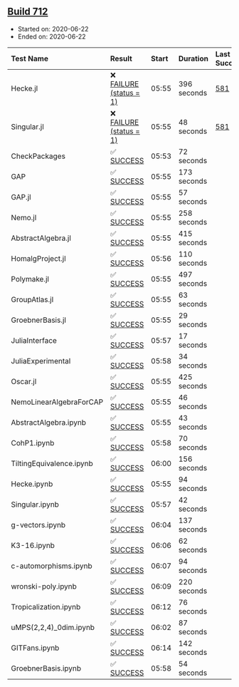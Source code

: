 ## [Build 712](https://oscarci.mathematik.uni-kl.de/job/oscar-julia-1.4/712/)

* Started on: 2020-06-22
* Ended on: 2020-06-22

| Test Name    | Result | Start | Duration | Last Success | First Failure |
|:-------------|:-------|:------|:---------|:-------------|:--------------|
| Hecke.jl | ❌ [FAILURE (status = 1)](https://oscarci.mathematik.uni-kl.de/job/oscar-julia-1.4/712/artifact/logs/build-712/Hecke.jl.log) | 05:55 | 396 seconds | [581](https://oscarci.mathematik.uni-kl.de/job/oscar-julia-1.4/581/) | [582](https://oscarci.mathematik.uni-kl.de/job/oscar-julia-1.4/582/) |
| Singular.jl | ❌ [FAILURE (status = 1)](https://oscarci.mathematik.uni-kl.de/job/oscar-julia-1.4/712/artifact/logs/build-712/Singular.jl.log) | 05:55 | 48 seconds | [581](https://oscarci.mathematik.uni-kl.de/job/oscar-julia-1.4/581/) | [582](https://oscarci.mathematik.uni-kl.de/job/oscar-julia-1.4/582/) |
| CheckPackages | ✅ [SUCCESS](https://oscarci.mathematik.uni-kl.de/job/oscar-julia-1.4/712/artifact/logs/build-712/CheckPackages.log) | 05:53 | 72 seconds |  |  |
| GAP | ✅ [SUCCESS](https://oscarci.mathematik.uni-kl.de/job/oscar-julia-1.4/712/artifact/logs/build-712/GAP.log) | 05:55 | 173 seconds |  |  |
| GAP.jl | ✅ [SUCCESS](https://oscarci.mathematik.uni-kl.de/job/oscar-julia-1.4/712/artifact/logs/build-712/GAP.jl.log) | 05:55 | 57 seconds |  |  |
| Nemo.jl | ✅ [SUCCESS](https://oscarci.mathematik.uni-kl.de/job/oscar-julia-1.4/712/artifact/logs/build-712/Nemo.jl.log) | 05:55 | 258 seconds |  |  |
| AbstractAlgebra.jl | ✅ [SUCCESS](https://oscarci.mathematik.uni-kl.de/job/oscar-julia-1.4/712/artifact/logs/build-712/AbstractAlgebra.jl.log) | 05:55 | 415 seconds |  |  |
| HomalgProject.jl | ✅ [SUCCESS](https://oscarci.mathematik.uni-kl.de/job/oscar-julia-1.4/712/artifact/logs/build-712/HomalgProject.jl.log) | 05:56 | 110 seconds |  |  |
| Polymake.jl | ✅ [SUCCESS](https://oscarci.mathematik.uni-kl.de/job/oscar-julia-1.4/712/artifact/logs/build-712/Polymake.jl.log) | 05:55 | 497 seconds |  |  |
| GroupAtlas.jl | ✅ [SUCCESS](https://oscarci.mathematik.uni-kl.de/job/oscar-julia-1.4/712/artifact/logs/build-712/GroupAtlas.jl.log) | 05:55 | 63 seconds |  |  |
| GroebnerBasis.jl | ✅ [SUCCESS](https://oscarci.mathematik.uni-kl.de/job/oscar-julia-1.4/712/artifact/logs/build-712/GroebnerBasis.jl.log) | 05:55 | 29 seconds |  |  |
| JuliaInterface | ✅ [SUCCESS](https://oscarci.mathematik.uni-kl.de/job/oscar-julia-1.4/712/artifact/logs/build-712/JuliaInterface.log) | 05:57 | 17 seconds |  |  |
| JuliaExperimental | ✅ [SUCCESS](https://oscarci.mathematik.uni-kl.de/job/oscar-julia-1.4/712/artifact/logs/build-712/JuliaExperimental.log) | 05:58 | 34 seconds |  |  |
| Oscar.jl | ✅ [SUCCESS](https://oscarci.mathematik.uni-kl.de/job/oscar-julia-1.4/712/artifact/logs/build-712/Oscar.jl.log) | 05:55 | 425 seconds |  |  |
| NemoLinearAlgebraForCAP | ✅ [SUCCESS](https://oscarci.mathematik.uni-kl.de/job/oscar-julia-1.4/712/artifact/logs/build-712/NemoLinearAlgebraForCAP.log) | 05:55 | 46 seconds |  |  |
| AbstractAlgebra.ipynb | ✅ [SUCCESS](https://oscarci.mathematik.uni-kl.de/job/oscar-julia-1.4/712/artifact/logs/build-712/AbstractAlgebra.ipynb.log) | 05:55 | 43 seconds |  |  |
| CohP1.ipynb | ✅ [SUCCESS](https://oscarci.mathematik.uni-kl.de/job/oscar-julia-1.4/712/artifact/logs/build-712/CohP1.ipynb.log) | 05:58 | 70 seconds |  |  |
| TiltingEquivalence.ipynb | ✅ [SUCCESS](https://oscarci.mathematik.uni-kl.de/job/oscar-julia-1.4/712/artifact/logs/build-712/TiltingEquivalence.ipynb.log) | 06:00 | 156 seconds |  |  |
| Hecke.ipynb | ✅ [SUCCESS](https://oscarci.mathematik.uni-kl.de/job/oscar-julia-1.4/712/artifact/logs/build-712/Hecke.ipynb.log) | 05:55 | 94 seconds |  |  |
| Singular.ipynb | ✅ [SUCCESS](https://oscarci.mathematik.uni-kl.de/job/oscar-julia-1.4/712/artifact/logs/build-712/Singular.ipynb.log) | 05:57 | 42 seconds |  |  |
| g-vectors.ipynb | ✅ [SUCCESS](https://oscarci.mathematik.uni-kl.de/job/oscar-julia-1.4/712/artifact/logs/build-712/g-vectors.ipynb.log) | 06:04 | 137 seconds |  |  |
| K3-16.ipynb | ✅ [SUCCESS](https://oscarci.mathematik.uni-kl.de/job/oscar-julia-1.4/712/artifact/logs/build-712/K3-16.ipynb.log) | 06:06 | 62 seconds |  |  |
| c-automorphisms.ipynb | ✅ [SUCCESS](https://oscarci.mathematik.uni-kl.de/job/oscar-julia-1.4/712/artifact/logs/build-712/c-automorphisms.ipynb.log) | 06:07 | 94 seconds |  |  |
| wronski-poly.ipynb | ✅ [SUCCESS](https://oscarci.mathematik.uni-kl.de/job/oscar-julia-1.4/712/artifact/logs/build-712/wronski-poly.ipynb.log) | 06:09 | 220 seconds |  |  |
| Tropicalization.ipynb | ✅ [SUCCESS](https://oscarci.mathematik.uni-kl.de/job/oscar-julia-1.4/712/artifact/logs/build-712/Tropicalization.ipynb.log) | 06:12 | 76 seconds |  |  |
| uMPS(2,2,4)_0dim.ipynb | ✅ [SUCCESS](https://oscarci.mathematik.uni-kl.de/job/oscar-julia-1.4/712/artifact/logs/build-712/uMPS-2-2-4-_0dim.ipynb.log) | 06:02 | 87 seconds |  |  |
| GITFans.ipynb | ✅ [SUCCESS](https://oscarci.mathematik.uni-kl.de/job/oscar-julia-1.4/712/artifact/logs/build-712/GITFans.ipynb.log) | 06:14 | 142 seconds |  |  |
| GroebnerBasis.ipynb | ✅ [SUCCESS](https://oscarci.mathematik.uni-kl.de/job/oscar-julia-1.4/712/artifact/logs/build-712/GroebnerBasis.ipynb.log) | 05:58 | 54 seconds |  |  |
